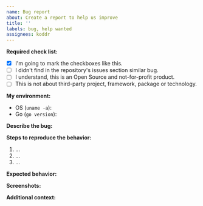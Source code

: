 ```yaml
---
name: Bug report
about: Create a report to help us improve
title: ''
labels: bug, help wanted
assignees: koddr
---
```


**Required check list:**

- [x] I'm going to mark the checkboxes like this.
- [ ] I didn't find in the repository's issues section similar bug.
- [ ] I understand, this is an Open Source and not-for-profit product.
- [ ] This is not about third-party project, framework, package or technology.

**My environment:**

- OS (`uname -a`):
- Go (`go version`):

**Describe the bug:**

<!-- A clear and concise description of what the bug is. -->

**Steps to reproduce the behavior:**

1. ...
2. ...
3. ...

**Expected behavior:**

<!-- A clear and concise description of what you expected to happen. -->

**Screenshots:**

<!-- If applicable, add screenshots to help explain your problem. -->

**Additional context:**

<!-- Add any other context about the problem here. -->
